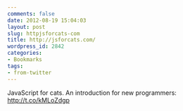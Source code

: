 ```yaml
---
comments: false
date: 2012-08-19 15:04:03
layout: post
slug: httpjsforcats-com
title: http://jsforcats.com/
wordpress_id: 2842
categories:
- Bookmarks
tags:
- from-twitter
---
```


JavaScript for cats. An introduction for new programmers: http://t.co/kMLoZdgp
